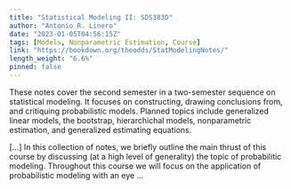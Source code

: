 ```yaml
---
title: "Statistical Modeling II: SDS383D"
author: "Antonio R. Linero"
date: "2023-01-05T04:56:15Z"
tags: [Models, Nonparametric Estimation, Course]
link: "https://bookdown.org/theodds/StatModelingNotes/"
length_weight: "6.6%"
pinned: false
---
```


<p>These notes cover the second semester in a two-semester sequence on
statistical modeling. It focuses on constructing, drawing conclusions from,
and critiquing probabilistic models. Planned topics include generalized
linear models, the bootstrap, hierarchichal models, nonparametric estimation,
and generalized estimating equations.</p> [...] In this collection of notes, we briefly outline the main thrust of this course
by discussing (at a high level of generality) the topic of probabilitic
modeling. Throughout this course we will focus on the application of
probabilistic modeling with an eye ...
